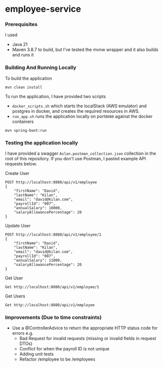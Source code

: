 # employee-service

### Prerequisites
I used
- Java 21
- Maven 3.8.7 to build, but I've tested the mvnw wrapper and it also builds and runs it

### Building And Running Locally
To build the application
```shell
mvn clean install
```
To run the application, I have provided two scripts 
- `docker_scripts.sh` which starts the localStack (AWS emulator) and postgres in docker, and creates the required resources in AWS.
- `run_app.sh` runs the application locally on port`8080` against the docker containers
```shell
mvn spring-boot:run
```

### Testing the application locally
I have provided a swagger `Aslan.postman_collection.json` collection in the root of this repository.
If you don't use Postman, I pasted example API requests below.

Create User
```
POST http://localhost:8080/api/v1/employee
{
    "firstName": "David",
    "lastName": "Kilan",
    "email": "david@kilan.com",
    "payrollId": "007",
    "annualSalary": 10000,
    "salaryAllowancePercentage": 20
}
```

Update User
```
POST http://localhost:8080/api/v1/employee/1
{
    "firstName": "David",
    "lastName": "Kilan",
    "email": "david@kilan.com",
    "payrollId": "007",
    "annualSalary": 11000,
    "salaryAllowancePercentage": 20
}
```

Get User
```
Get http://localhost:8080/api/v1/employee/1
```
Get Users
```
Get http://localhost:8080/api/v1/employee
```

### Improvements (Due to time constraints)
- Use a @ControllerAdvice to return the appropriate HTTP status code for errors e.g. 
  - Bad Request for invalid requests (missing or invalid fields in request DTOs)
  - Conflict for when the payroll ID is not unique
  - Adding unit tests
  - Refactor /employee to be /employees
